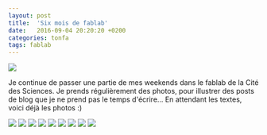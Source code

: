 ```yaml
---
layout: post
title:  'Six mois de fablab'
date:   2016-09-04 20:20:20 +0200
categories: tonfa
tags: fablab
---
```


<img src="{{ '/assets/images/6moisDeFablab/6m_couv.jpg' | absolute_url }}"/>

Je continue de passer une partie de mes weekends dans le fablab de la Cité des Sciences. Je prends régulièrement des photos, pour illustrer des posts de blog que je ne prend pas le temps d'écrire... En attendant les textes, voici déjà les photos :)
<!--more-->

<img src="{{ '/assets/images/6moisDeFablab/6m_1.jpg' | absolute_url }}"/>

<img src="{{ '/assets/images/6moisDeFablab/6m_2.jpg' | absolute_url }}"/>

<img src="{{ '/assets/images/6moisDeFablab/6m_3.jpg' | absolute_url }}"/>

<img src="{{ '/assets/images/6moisDeFablab/6m_4.jpg' | absolute_url }}"/>

<img src="{{ '/assets/images/6moisDeFablab/6m_5.jpg' | absolute_url }}"/>

<img src="{{ '/assets/images/6moisDeFablab/6m_6.jpg' | absolute_url }}"/>

<img src="{{ '/assets/images/6moisDeFablab/6m_7.jpg' | absolute_url }}"/>

<img src="{{ '/assets/images/6moisDeFablab/6m_8.jpg' | absolute_url }}"/>

<img src="{{ '/assets/images/6moisDeFablab/6m_9.jpg' | absolute_url }}"/>
